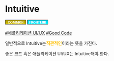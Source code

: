 # Intuitive

![Common](../../2TAT1C/Label_Common.png)
![Frontend](../../2TAT1C/Label_Frontend.png)

<a href="">#애플리케이션 UI/UX</a>
<a href="https://www.google.com/search?sxsrf=ALeKk03gBy-00BcceoMFwloPi6_LAq6ZJQ%3A1604564631042&ei=l7ajX_KHAtnW-QbywY9w&q=Good+code+Intuitive&oq=Good+code+Intuitive&gs_lcp=CgZwc3ktYWIQAzIICAAQyQMQywEyAggAMgIIADICCAAyAggAMgIIADICCAAyAggAMgIIADICCAA6BAgAEEc6BAgjECc6CAgAEMkDEJECOgUIABCRAjoECAAQQzoHCAAQyQMQQzoHCC4QyQMQQzoCCC46BAguEEM6BQgAEMsBOgUILhDLAVDB9AVY9f8FYPOABmgAcAR4AIABiwGIAdsJkgEEMC4xMJgBAKABAaABAqoBB2d3cy13aXrIAQjAAQE&sclient=psy-ab&ved=0ahUKEwiyr-iG_ersAhVZa94KHfLgAw4Q4dUDCA0&uact=5">#Good Code</a>

일반적으로 Intuitive는<span style="color:#FFBF00; font-weight:bold;">직관적인</span>이라는 뜻을 가진다.

좋은 코드 혹은 애플리케이션 UI/UX는 Intuitive해야 한다.
